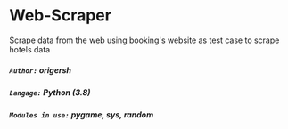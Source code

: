 # Web-Scraper
Scrape data from the web using booking's website as test case to scrape hotels data
##### `Author:` origersh
##### `Langage:` Python (3.8)
##### `Modules in use:` pygame, sys, random
